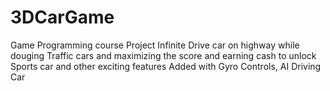 # 3DCarGame

Game Programming course Project 
Infinite Drive car on highway while douging Traffic cars and maximizing the score and earning cash to unlock Sports car and other exciting features 
Added with Gyro Controls, AI Driving Car
